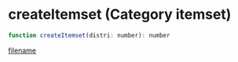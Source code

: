 # createItemset (Category itemset)

```js
function createItemset(distri: number): number
```

[filename](createItemset_m.md ':include')